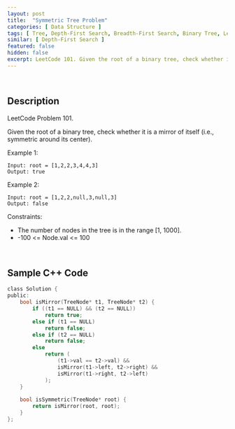 ```yaml
---
layout: post
title:  "Symmetric Tree Problem"
categories: [ Data Structure ]
tags: [ Tree, Depth-First Search, Breadth-First Search, Binary Tree, Leetcode ]
similar: [ Depth-First Search ]
featured: false
hidden: false
excerpt: LeetCode 101. Given the root of a binary tree, check whether it is a mirror of itself.
---
```


<br />

## Description

LeetCode Problem 101. 

Given the root of a binary tree, check whether it is a mirror of itself (i.e., symmetric around its center).

Example 1:
```
Input: root = [1,2,2,3,4,4,3]
Output: true
```

Example 2:
```
Input: root = [1,2,2,null,3,null,3]
Output: false
```

Constraints:

* The number of nodes in the tree is in the range [1, 1000].
* -100 <= Node.val <= 100

<br />

## Sample C++ Code


```c
class Solution {
public:
    bool isMirror(TreeNode* t1, TreeNode* t2) {
        if ((t1 == NULL) && (t2 == NULL))
            return true;
        else if (t1 == NULL)
            return false;
        else if (t2 == NULL)
            return false;
        else
            return (
                (t1->val == t2->val) && 
                isMirror(t1->left, t2->right) && 
                isMirror(t1->right, t2->left)
            );
    }
    
    bool isSymmetric(TreeNode* root) {
        return isMirror(root, root);
    }
};
```
